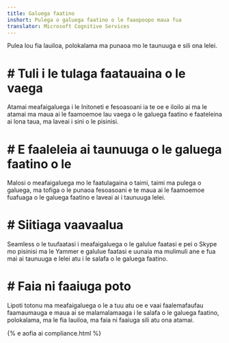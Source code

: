 ```yaml
---
title: Galuega faatino
inshort: Pulega o galuega faatino o le faaopoopo maua fua
translator: Microsoft Cognitive Services
---
```


Pulea lou fia lauiloa, polokalama ma punaoa mo le taunuuga e sili ona lelei.

# # Tuli i le tulaga faatauaina o le vaega
Atamai meafaigaluega i le Initoneti e fesoasoani ia te oe e iloilo ai ma le atamai ma maua ai le faamoemoe lau vaega o le galuega faatino e faateleina ai lona taua, ma laveai i sini o le pisinisi. 

# # E faaleleia ai taunuuga o le galuega faatino o le
Malosi o meafaigaluega mo le faatulagaina o taimi, taimi ma pulega o galuega, ma tofiga o le punaoa fesoasoani e te maua ai le faamoemoe fuafuaga o le galuega faatino e laveai ai i taunuuga lelei. 

# # Siitiaga vaavaalua
Seamless o le tuufaatasi i meafaigaluega o le galulue faatasi e pei o Skype mo pisinisi ma le Yammer e galulue faatasi e uunaia ma mulimuli ane e fua mai ai taunuuga e lelei atu i le salafa o le galuega faatino. 

# # Faia ni faaiuga poto 
Lipoti totonu ma meafaigaluega o le a tuu atu oe e vaai faalemafaufau faamaumauga e maua ai se malamalamaaga i le salafa o le galuega faatino, polokalama, ma le fia lauiloa, ma faia ni faaiuga sili atu ona atamai. 

{% e aofia ai compliance.html %}



